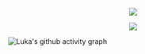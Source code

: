 <p align="center">
  <img src="https://skillicons.dev/icons?i=dotnet,ts" />
</p>

<p align="center">
  <img src="https://github-readme-stats.vercel.app/api/top-langs/?username=luka-casey&layout=compact&theme=tokyonight" />
</p>

![Luka's github activity graph](https://github-readme-activity-graph.vercel.app/graph?username=luka-casey&theme=tokyo-night)
